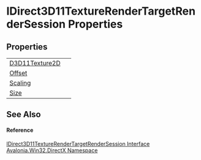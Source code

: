 # IDirect3D11TextureRenderTargetRenderSession Properties




## Properties
<table>
<tr>
<td><a href="P_Avalonia_Win32_DirectX_IDirect3D11TextureRenderTargetRenderSession_D3D11Texture2D">D3D11Texture2D</a></td>
<td> </td>
</tr>
<tr>
<td><a href="P_Avalonia_Win32_DirectX_IDirect3D11TextureRenderTargetRenderSession_Offset">Offset</a></td>
<td> </td>
</tr>
<tr>
<td><a href="P_Avalonia_Win32_DirectX_IDirect3D11TextureRenderTargetRenderSession_Scaling">Scaling</a></td>
<td> </td>
</tr>
<tr>
<td><a href="P_Avalonia_Win32_DirectX_IDirect3D11TextureRenderTargetRenderSession_Size">Size</a></td>
<td> </td>
</tr>
</table>

## See Also


#### Reference
<a href="T_Avalonia_Win32_DirectX_IDirect3D11TextureRenderTargetRenderSession">IDirect3D11TextureRenderTargetRenderSession Interface</a>  
<a href="N_Avalonia_Win32_DirectX">Avalonia.Win32.DirectX Namespace</a>  
